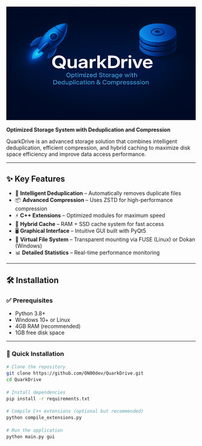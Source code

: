 ![QuarkDrive](./quarkdrive_banner.png)

**Optimized Storage System with Deduplication and Compression**

QuarkDrive is an advanced storage solution that combines intelligent deduplication, efficient compression, and hybrid caching to maximize disk space efficiency and improve data access performance.

---

## ✨ Key Features

- 🔄 **Intelligent Deduplication** – Automatically removes duplicate files  
- 📦 **Advanced Compression** – Uses ZSTD for high-performance compression  
- ⚡ **C++ Extensions** – Optimized modules for maximum speed  
- 💾 **Hybrid Cache** – RAM + SSD cache system for fast access  
- 🖥️ **Graphical Interface** – Intuitive GUI built with PyQt5  
- 📁 **Virtual File System** – Transparent mounting via FUSE (Linux) or Dokan (Windows)  
- 📊 **Detailed Statistics** – Real-time performance monitoring  

---

## 🛠️ Installation

### ✅ Prerequisites

- Python 3.8+  
- Windows 10+ or Linux  
- 4GB RAM (recommended)  
- 1GB free disk space  

---

### 🚀 Quick Installation

```bash
# Clone the repository
git clone https://github.com/ON00dev/QuarkDrive.git
cd QuarkDrive

# Install dependencies
pip install -r requirements.txt

# Compile C++ extensions (optional but recommended)
python compile_extensions.py

# Run the application
python main.py gui
